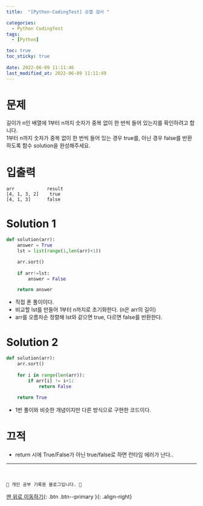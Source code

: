 ```yaml
---
title:  "[Python-CodingTest] 순열 검사 "

categories:
  - Python CodingTest
tags:
  - [Python]

toc: true
toc_sticky: true
 
date: 2022-06-09 11:11:46
last_modified_at: 2022-06-09 11:11:49
---
```

# 문제
길이가 n인 배열에 1부터 n까지 숫자가 중복 없이 한 번씩 들어 있는지를 확인하려고 합니다.<br>
1부터 n까지 숫자가 중복 없이 한 번씩 들어 있는 경우 true를, 아닌 경우 false를 반환하도록 함수 solution을 완성해주세요.

# 입출력
```
arr	           result
[4, 1, 3, 2]	true
[4, 1, 3]	   false
```

# Solution 1
```py   
def solution(arr):
    answer = True
    lst = list(range(1,len(arr)+1))

    arr.sort()
    
    if arr!=lst:
        answer = False

    return answer
```
- 직접 푼 풀이이다.
- 비교할 lst를 만들어 1부터 n까지로 초기화한다. (n은 arr의 길이)
- arr를 오름차순 정렬해 lst와 같으면 true, 다르면 false를 반환한다.

# Solution 2
```py   
def solution(arr):
    arr.sort()
    
    for i in range(len(arr)):
        if arr[i] != i+1:
            return False
        
    return True
```
- 1번 풀이와 비슷한 개념이지만 다른 방식으로 구현한 코드이다.

# 끄적
- return 시에 True/False가 아닌 true/false로 하면 런타임 에러가 난다..


***
<br>

    💛 개인 공부 기록용 블로그입니다. 👻

[맨 위로 이동하기](#){: .btn .btn--primary }{: .align-right}